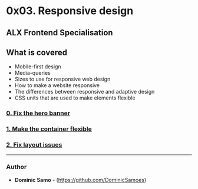 # 0x03. Responsive design

## ALX Frontend Specialisation

## What is covered

* Mobile-first design
* Media-queries
* Sizes to use for responsive web design
* How to make a website responsive
* The differences between responsive and adaptive design
* CSS units that are used to make elements flexible

### [0. Fix the hero banner](./01-styles.css)

### [1. Make the container flexible](./02-styles.css)

### [2. Fix layout issues](./02-1-styles.css)



---

### Author
* **Dominic Samo** - (https://github.com/DominicSamoes)
